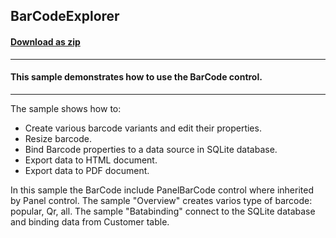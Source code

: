 ## BarCodeExplorer
#### [Download as zip](https://minhaskamal.github.io/DownGit/#/home?url=https://github.com/GrapeCity/ComponentOne-WinForms-Samples/tree/master/Core\BarCode)
____
#### This sample demonstrates how to use the BarCode control.
____
The sample shows how to: 
 - Create various barcode variants and edit their properties.
 - Resize barcode.
 - Bind Barcode properties to a data source in SQLite database.
 - Export data to HTML document.
 - Export data to PDF document.

In this sample the BarCode include PanelBarCode control where inherited by Panel control.
The sample "Overview" creates varios type of barcode: popular, Qr, all.
The sample "Batabinding" connect to the SQLite database and binding data from Customer table.